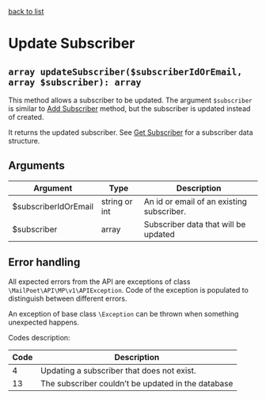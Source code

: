 [back to list](../Readme.md)

# Update Subscriber

## `array updateSubscriber($subscriberIdOrEmail, array $subscriber): array`

This method allows a subscriber to be updated.
The argument `$subscriber` is similar to [Add Subscriber](AddSubscriber.md) method, but the subscriber is updated instead of created.

It returns the updated subscriber. See [Get Subscriber](GetSubscriber.md) for a subscriber data structure.

## Arguments

| Argument             | Type          | Description                               |
| -------------------- | ------------- | ----------------------------------------- |
| $subscriberIdOrEmail | string or int | An id or email of an existing subscriber. |
| $subscriber          | array         | Subscriber data that will be updated      |

## Error handling

All expected errors from the API are exceptions of class `\MailPoet\API\MP\v1\APIException`.
Code of the exception is populated to distinguish between different errors.

An exception of base class `\Exception` can be thrown when something unexpected happens.

Codes description:

| Code | Description                                        |
| ---- | -------------------------------------------------- |
| 4    | Updating a subscriber that does not exist.         |
| 13   | The subscriber couldn’t be updated in the database |

